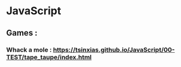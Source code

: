 # JavaScript

## Games :

### Whack a mole :   https://tsinxias.github.io/JavaScript/00-TEST/tape_taupe/index.html
